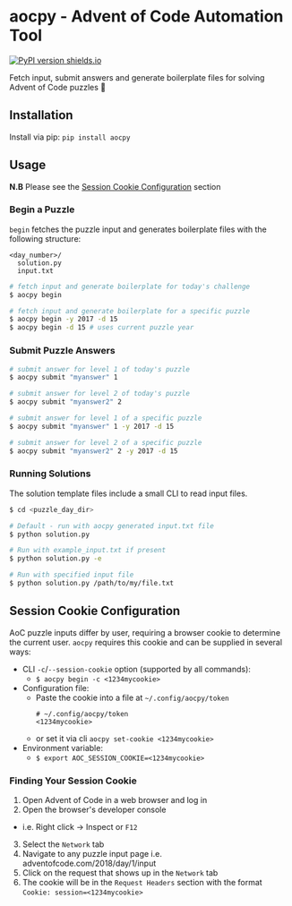 # aocpy - Advent of Code Automation Tool

[![PyPI version shields.io](https://img.shields.io/pypi/v/aocpy.svg)](https://pypi.python.org/pypi/aocpy/)

Fetch input, submit answers and generate boilerplate files for solving Advent of Code puzzles :christmas_tree:

## Installation

Install via pip:
`pip install aocpy`

## Usage

**N.B** Please see the [Session Cookie Configuration](#session-cookie-configuration) section

### Begin a Puzzle

`begin` fetches the puzzle input and generates boilerplate files with the following structure:

```
<day_number>/
  solution.py
  input.txt
```

```bash
# fetch input and generate boilerplate for today's challenge
$ aocpy begin

# fetch input and generate boilerplate for a specific puzzle
$ aocpy begin -y 2017 -d 15
$ aocpy begin -d 15 # uses current puzzle year
```

### Submit Puzzle Answers

```bash
# submit answer for level 1 of today's puzzle
$ aocpy submit "myanswer" 1

# submit answer for level 2 of today's puzzle
$ aocpy submit "myanswer2" 2

# submit answer for level 1 of a specific puzzle
$ aocpy submit "myanswer" 1 -y 2017 -d 15

# submit answer for level 2 of a specific puzzle
$ aocpy submit "myanswer2" 2 -y 2017 -d 15
```

### Running Solutions

The solution template files include a small CLI to read input files.

```bash
$ cd <puzzle_day_dir>

# Default - run with aocpy generated input.txt file
$ python solution.py

# Run with example_input.txt if present
$ python solution.py -e

# Run with specified input file
$ python solution.py /path/to/my/file.txt
```

## Session Cookie Configuration

AoC puzzle inputs differ by user, requiring a browser cookie to determine the current user. `aocpy` requires this cookie and can be supplied in several ways:

- CLI `-c`/`--session-cookie` option (supported by all commands):
  - `$ aocpy begin -c <1234mycookie>`
- Configuration file:
  - Paste the cookie into a file at `~/.config/aocpy/token`
      ```
      # ~/.config/aocpy/token
      <1234mycookie>
      ```
  - or set it via cli `aocpy set-cookie <1234mycookie>`
- Environment variable:
  - `$ export AOC_SESSION_COOKIE=<1234mycookie>`

### Finding Your Session Cookie

1. Open Advent of Code in a web browser and log in
2. Open the browser's developer console

- i.e. Right click -> Inspect or `F12`

3. Select the `Network` tab
4. Navigate to any puzzle input page i.e. adventofcode.com/2018/day/1/input
5. Click on the request that shows up in the `Network` tab
6. The cookie will be in the `Request Headers` section with the format `Cookie: session=<1234mycookie>`
